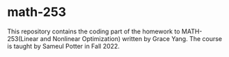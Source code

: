 # math-253
This repository contains the coding part of the homework to MATH-253(Linear and Nonlinear Optimization) written by Grace Yang. The course is taught by Sameul Potter in Fall 2022.
